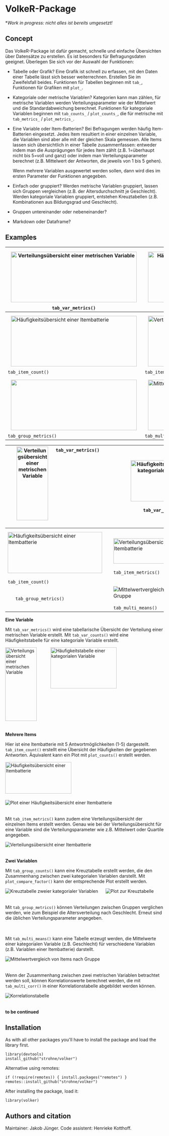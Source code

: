 # VolkeR-Package

**Work in progress: nicht alles ist bereits umgesetzt!*

## Concept

Das VolkeR-Package ist dafür gemacht, schnelle und einfache Übersichten über Datensätze zu erstellen. 
Es ist besonders für Befragungsdaten geeignet. Überlegen Sie sich vor der Auswahl der Funktionen:

- Tabelle oder Grafik? 
  Eine Grafik ist schnell zu erfassen, mit den Daten einer Tabelle lässt sich besser weiterrechnen. Erstellen Sie im Zweifelsfall beides.
  Funktionen für Tabellen beginnen mit `tab_`, Funktionen für Grafiken mit `plot_`.
  
- Kategoriale oder metrische Variablen? 
  Kategorien kann man zählen, für metrische Variablen werden Verteilungsparameter wie der Mittelwert und die Standardabweichung berechnet.
  Funktionen für kategoriale Variablen beginnen mit `tab_counts_` / `plot_counts_`, die für metrische mit `tab_metrics_` / `plot_metrics_`.
  
- Eine Variable oder Item-Batterien? 
  Bei Befragungen werden häufig Item-Batterien eingesetzt. Jedes Item resultiert in einer einzelnen Variable, die Variablen sind aber alle mit der gleichen Skala gemessen.
  Alle Items lassen sich übersichtlich in einer Tabelle zusammenfassen: entweder indem man die Ausprägungen für jedes Item zählt (z.B. 1=überhaupt nicht bis 5=voll und ganz) 
  oder indem man Verteilungsparameter berechnet (z.B. Mittelwert der Antworten, die jeweils von 1 bis 5 gehen).
  
  Wenn mehrere Variablen ausgewertet werden sollen, dann wird dies im ersten Parameter der Funktionen angegeben.
  
- Einfach oder gruppiert?
  Werden metrische Variablen gruppiert, lassen sich Gruppen vergleichen (z.B. der Altersdurchschnitt je Geschlecht).
  Werden kategoriale Variablen gruppiert, entstehen Kreuztabellen (z.B. Kombinationen aus Bildungsgrad und Geschlecht).

- Gruppen untereinander oder nebeneinander?

- Markdown oder Dataframe?


## Examples

| <img src="plots/tab_var_metrics.png" alt="Verteilungsübersicht einer metrischen Variable" title="Verteilungsübersicht" width="400" height="160" style="margin: 10px;"> `tab_var_metrics()` | <img src="plots/tab_var_counts.png" alt="Häufigkeitstabelle einer kategorialen Variable" title="Häufigkeitstabelle" width="400" height="160" style="margin: 10px;"> `tab_var_counts()` |
|-----------------------------|-----------------------------|
| <img src="plots/tab_item_counts.png" alt="Häufigkeitsübersicht einer Itembatterie" title="Häufigkeitstabelle Items" width="400" height="160" style="margin: 10px;"> `tab_item_count()` | <img src="plots/tab_item_metrics.png" alt="Verteilungsübersicht einer Itembatterie" title="Verteilungsübersicht Itembatterie" width="400" height="160" style="margin: 10px;"> `tab_item_metrics()` |
| <img src="plots/tab_group_metrics.png" alt="" title="Verteilungsübersicht Gruppenvergleich" width="400" height="160" style="margin: 10px;"> `tab_group_metrics()` | <img src="plots/tab_multi_means.png" alt="Mittelwertvergleich von Items nach Gruppe" title="Mittelwertvergleich" width="400" height="160" style="margin: 10px;"> `tab_multi_means()` |





|  <img src="plots/tab_var_metrics.png" alt="Verteilungsübersicht einer metrischen Variable" title="Verteilungsübersicht" width="100" height="233" style="margin-right: 20px; margin-bottom: 20px; vertical-align: top;"> `tab_var_metrics()` | <img src="plots/tab_var_counts.png" alt="Häufigkeitstabelle einer kategorialen Variable" title="Häufigkeitstabelle" width="210" height="130" style="margin-left: px; margin-bottom: 20px; vertical-align: top;"> `tab_var_counts()` |
|-----------------------------|-----------------------------|
| <img src="plots/tab_item_counts.png" alt="Häufigkeitsübersicht einer Itembatterie" title="Häufigkeitstabelle Items" width="300" height="130" style="margin-right: 20px; margin-top: 10px; margin-bottom: 20px; vertical-align: top;"> `tab_item_count()` | <img src="plots/tab_item_metrics.png" alt="Verteilungsübersicht einer Itembatterie" title="Verteilungsübersicht Itembatterie" width="300" height="80" style="margin-right: 20px; margin-bottom: 20px; vertical-align: top;"> `tab_item_metrics()` |
| <img src="plots/tab_group_metrics.png" alt="" title="Verteilungsübersicht Gruppenvergleich" width="" height="" style="margin-right: 20px; margin-bottom: 20px; vertical-align: top;"> `tab_group_metrics()` | <img src="plots/tab_multi_means.png" alt="Mittelwertvergleich von Items nach Gruppe" title="Mittelwertvergleich" width="" height="" style="margin-right: 20px; margin-bottom: 20px; vertical-align: top;"> `tab_multi_means()`|

**Eine Variable**

Mit `tab_var_metrics()` wird eine tabellarische Übersicht der Verteilung einer metrischen Variable erstellt. 
Mit `tab_var_counts()` wird eine Häufigkeitstabelle für eine kategoriale Variable erstellt. 

<img src="plots/tab_var_metrics.png" alt="Verteilungsübersicht einer metrischen Variable" title="Verteilungsübersicht" width="100" height="233" style="margin-right: 20px; margin-bottom: 20px; vertical-align: top;"> <img src="plots/tab_var_counts.png" alt="Häufigkeitstabelle einer kategorialen Variable" title="Häufigkeitstabelle" width="210" height="130" style="margin-left: 20px; margin-bottom: 20px; vertical-align: top;"> 

**Mehrere Items** 

Hier ist eine Itembatterie mit 5 Antwortmöglichkeiten (1-5) dargestellt. `tab_item_count()` erstellt eine Übersicht der Häufigkeiten der gegebenen Antworten. Äquivalent kann ein Plot mit `plot_counts()` erstellt werden. 

<img src="plots/tab_item_counts.png" alt="Häufigkeitsübersicht einer Itembatterie" title="Häufigkeitstabelle Items" width="210" height="100" style="margin-right: 20px; margin-bottom: 20px; vertical-align: top;"> 
<img src="plots/plot_counts.png" alt="Plot einer Häufigkeitsübersicht einer Itembatterie" title="Plot Häufigkeit von Items" width="" height="" style="margin-right: 20px; margin-bottom: 20px; vertical-align: top;">

Mit `tab_item_metrics()` kann zudem eine Verteilungsübersicht der einzelnen Items erstellt werden. Genau wie bei der Verteilungsübersicht für eine Variable sind die Verteilungsparameter wie z.B. Mittelwert oder Quartile angegeben. 

<img src="plots/tab_item_metrics.png" alt="Verteilungsübersicht einer Itembatterie" title="Verteilungsübersicht Itembatterie" width="" height="" style="margin-right: 20px; margin-bottom: 20px; vertical-align: top;">

**Zwei Variablen** 

Mit `tab_group_counts()` kann eine Kreuztabelle erstellt werden, die den Zusammenhang zwischen zwei kategorialen Variablen darstellt. Mit `plot_compare_factor()` kann der entsprechende Plot erstellt werden.

<img src="plots/tab_group_counts.png" alt="Kreuztabelle zweier kategorialer Variablen" title="Kreuztabelle" width="" height="" style="margin-right: 20px; margin-bottom: 20px; vertical-align: top;">
<img src="plots/plot_compare_factor.png" alt="Plot zur Kreuztabelle" title="Plot zur Kreuztabelle" width="" height="" style="margin-right: 20px; margin-bottom: 20px; vertical-align: top;">

Mit `tab_group_metrics()` können Verteilungen zwischen Gruppen verglichen werden, wie zum Beispiel die Altersverteilung nach Geschlecht. Erneut sind die üblichen Verteilungsparameter angegeben.

<img src="plots/tab_group_metrics.png" alt="" title="Verteilungsübersicht Gruppenvergleich" width="" height="" style="margin-right: 20px; margin-bottom: 20px; vertical-align: top;">

Mit `tab_multi_means()` kann eine Tabelle erzeugt werden, die Mittelwerte einer kategorialen Variable (z.B. Geschlecht) für verschiedene Variablen (z.B. Variablen einer Itembatterie) darstellt. 

<img src="plots/tab_multi_means.png" alt="Mittelwertvergleich von Items nach Gruppe" title="Mittelwertvergleich" width="" height="" style="margin-right: 20px; margin-bottom: 20px; vertical-align: top;">

Wenn der Zusammenhang zwischen zwei metrischen Variablen betrachtet werden soll, können Korrelationswerte berechnet werden, die mit `tab_multi_corr()` in einer Korrelationstabelle abgebildet werden können. 

<img src="plots/tab_multi_corr.png" alt="Korrelationstabelle" title="Korrelationstabelle" width="" height="" style="margin-right: 20px; margin-bottom: 20px; vertical-align: top;">

**to be continued** 

## Installation
As with all other packages you'll have to install the package and load the library first.

```
library(devtools)
install_github("strohne/volker")
```

Alternative using remotes:
```
if (!require(remotes)) { install.packages("remotes") }
remotes::install_github("strohne/volker")
```

After installing the package, load it:
```
library(volker)
```
  
  
## Authors and citation

Maintainer: Jakob Jünger. 
Code assistent: Henrieke Kotthoff.
